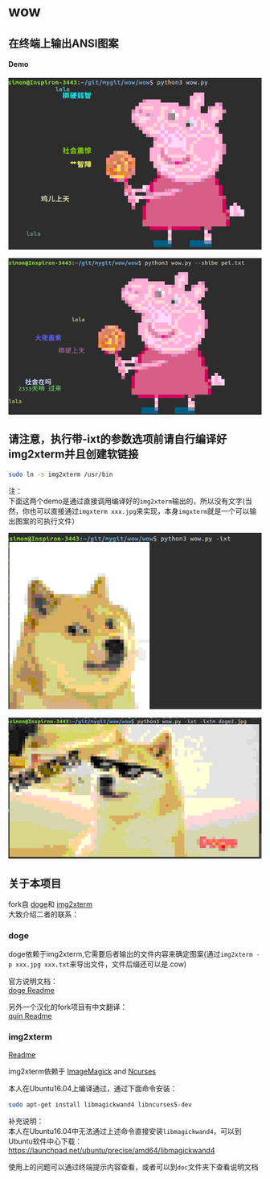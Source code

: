 # wow 
## 在终端上输出ANSI图案

#### Demo


![demo1](https://github.com/chiwent/wow/blob/master/demo/demo1.png)<br>

![demo2](https://github.com/chiwent/wow/blob/master/demo/demo2.png)<br>

## 请注意，执行带-ixt的参数选项前请自行编译好img2xterm并且创建软链接

```bash
sudo ln -s img2xterm /usr/bin
```

注：<br>
下面这两个demo是通过直接调用编译好的`img2xterm`输出的，所以没有文字(当然，你也可以直接通过`imgxterm xxx.jpg`来实现，本身`imgxterm`就是一个可以输出图案的可执行文件）
<br>

![demo3](https://github.com/chiwent/wow/blob/master/demo/demo3.png)<br>

![demo4](https://github.com/chiwent/wow/blob/master/demo/demo4.png)<br>



## 关于本项目
fork自 [doge](https://github.com/thiderman/doge)和 [img2xterm](https://github.com/kfei/img2xterm?1525165239505)
<br>
大致介绍二者的联系：<br>

### doge
doge依赖于img2xterm,它需要后者输出的文件内容来确定图案(通过`img2xterm -p xxx.jpg xxx.txt`来导出文件，文件后缀还可以是.cow)
<br>


官方说明文档：<br>
[doge Readme](https://github.com/chiwent/doge/blob/master/README.md?1525165756047)
<br>

另外一个汉化的fork项目有中文翻译：<br>
[quin Readme](https://github.com/journey-ad/quin/blob/master/README.md?1525165932370)
<br>
 
### img2xterm

[Readme](https://github.com/kfei/img2xterm/blob/master/README.md?1525166071620)<br>

img2xterm依赖于 [ImageMagick](http://www.imagemagick.org/script/index.php) and [Ncurses](http://www.gnu.org/software/ncurses/ncurses.html)
<br>

本人在Ubuntu16.04上编译通过，通过下面命令安装：<br>

```bash
sudo apt-get install libmagickwand4 libncurses5-dev
```

补充说明：<br>
本人在Ubuntu16.04中无法通过上述命令直接安装`libmagickwand4`，可以到Ubuntu软件中心下载：<br>
https://launchpad.net/ubuntu/precise/amd64/libmagickwand4
<br>

使用上的问题可以通过终端提示内容查看，或者可以到`doc`文件夹下查看说明文档<br>
